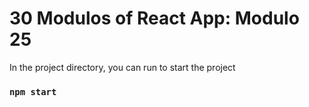 # 30 Modulos of React App: Modulo 25

In the project directory, you can run to start the project

### `npm start`
